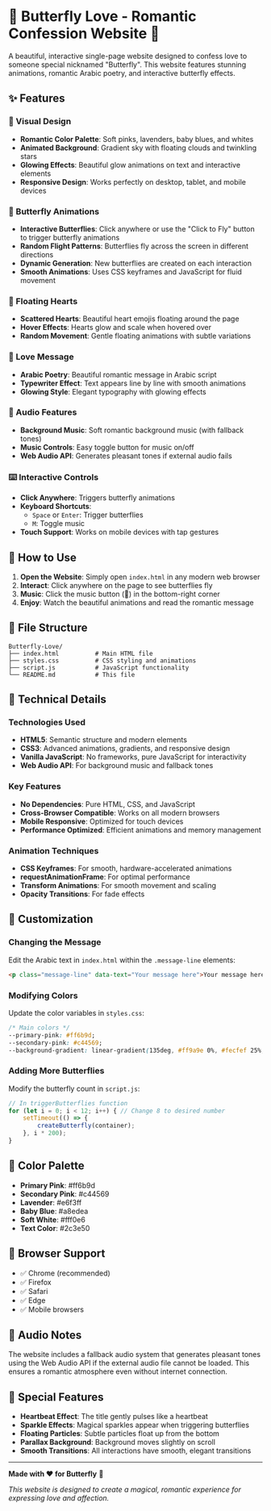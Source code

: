# 🦋 Butterfly Love - Romantic Confession Website 🦋

A beautiful, interactive single-page website designed to confess love to someone special nicknamed "Butterfly". This website features stunning animations, romantic Arabic poetry, and interactive butterfly effects.

## ✨ Features

### 🎨 Visual Design
- **Romantic Color Palette**: Soft pinks, lavenders, baby blues, and whites
- **Animated Background**: Gradient sky with floating clouds and twinkling stars
- **Glowing Effects**: Beautiful glow animations on text and interactive elements
- **Responsive Design**: Works perfectly on desktop, tablet, and mobile devices

### 🦋 Butterfly Animations
- **Interactive Butterflies**: Click anywhere or use the "Click to Fly" button to trigger butterfly animations
- **Random Flight Patterns**: Butterflies fly across the screen in different directions
- **Dynamic Generation**: New butterflies are created on each interaction
- **Smooth Animations**: Uses CSS keyframes and JavaScript for fluid movement

### 💖 Floating Hearts
- **Scattered Hearts**: Beautiful heart emojis floating around the page
- **Hover Effects**: Hearts glow and scale when hovered over
- **Random Movement**: Gentle floating animations with subtle variations

### 📜 Love Message
- **Arabic Poetry**: Beautiful romantic message in Arabic script
- **Typewriter Effect**: Text appears line by line with smooth animations
- **Glowing Style**: Elegant typography with glowing effects

### 🎵 Audio Features
- **Background Music**: Soft romantic background music (with fallback tones)
- **Music Controls**: Easy toggle button for music on/off
- **Web Audio API**: Generates pleasant tones if external audio fails

### ⌨️ Interactive Controls
- **Click Anywhere**: Triggers butterfly animations
- **Keyboard Shortcuts**:
  - `Space` or `Enter`: Trigger butterflies
  - `M`: Toggle music
- **Touch Support**: Works on mobile devices with tap gestures

## 🚀 How to Use

1. **Open the Website**: Simply open `index.html` in any modern web browser
2. **Interact**: Click anywhere on the page to see butterflies fly
3. **Music**: Click the music button (🎵) in the bottom-right corner
4. **Enjoy**: Watch the beautiful animations and read the romantic message

## 📁 File Structure

```
Butterfly-Love/
├── index.html          # Main HTML file
├── styles.css          # CSS styling and animations
├── script.js           # JavaScript functionality
└── README.md           # This file
```

## 🎯 Technical Details

### Technologies Used
- **HTML5**: Semantic structure and modern elements
- **CSS3**: Advanced animations, gradients, and responsive design
- **Vanilla JavaScript**: No frameworks, pure JavaScript for interactivity
- **Web Audio API**: For background music and fallback tones

### Key Features
- **No Dependencies**: Pure HTML, CSS, and JavaScript
- **Cross-Browser Compatible**: Works on all modern browsers
- **Mobile Responsive**: Optimized for touch devices
- **Performance Optimized**: Efficient animations and memory management

### Animation Techniques
- **CSS Keyframes**: For smooth, hardware-accelerated animations
- **requestAnimationFrame**: For optimal performance
- **Transform Animations**: For smooth movement and scaling
- **Opacity Transitions**: For fade effects

## 🌟 Customization

### Changing the Message
Edit the Arabic text in `index.html` within the `.message-line` elements:

```html
<p class="message-line" data-text="Your message here">Your message here</p>
```

### Modifying Colors
Update the color variables in `styles.css`:

```css
/* Main colors */
--primary-pink: #ff6b9d;
--secondary-pink: #c44569;
--background-gradient: linear-gradient(135deg, #ff9a9e 0%, #fecfef 25%, #fecfef 75%, #a8edea 100%);
```

### Adding More Butterflies
Modify the butterfly count in `script.js`:

```javascript
// In triggerButterflies function
for (let i = 0; i < 12; i++) { // Change 8 to desired number
    setTimeout(() => {
        createButterfly(container);
    }, i * 200);
}
```

## 🎨 Color Palette

- **Primary Pink**: #ff6b9d
- **Secondary Pink**: #c44569
- **Lavender**: #e6f3ff
- **Baby Blue**: #a8edea
- **Soft White**: #fff0e6
- **Text Color**: #2c3e50

## 📱 Browser Support

- ✅ Chrome (recommended)
- ✅ Firefox
- ✅ Safari
- ✅ Edge
- ✅ Mobile browsers

## 🎵 Audio Notes

The website includes a fallback audio system that generates pleasant tones using the Web Audio API if the external audio file cannot be loaded. This ensures a romantic atmosphere even without internet connection.

## 💝 Special Features

- **Heartbeat Effect**: The title gently pulses like a heartbeat
- **Sparkle Effects**: Magical sparkles appear when triggering butterflies
- **Floating Particles**: Subtle particles float up from the bottom
- **Parallax Background**: Background moves slightly on scroll
- **Smooth Transitions**: All interactions have smooth, elegant transitions

---

**Made with ❤️ for Butterfly** 🦋

*This website is designed to create a magical, romantic experience for expressing love and affection.* 